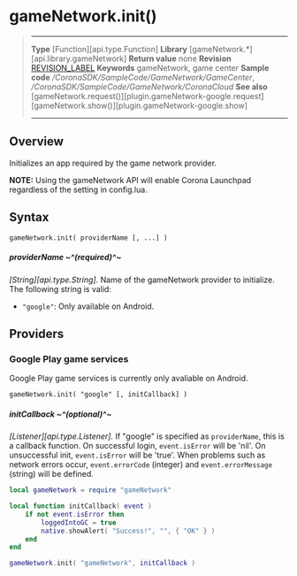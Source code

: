 
# gameNetwork.init()

> --------------------- ------------------------------------------------------------------------------------------
> __Type__              [Function][api.type.Function]
> __Library__           [gameNetwork.*][api.library.gameNetwork]
> __Return value__      none
> __Revision__          [REVISION_LABEL](REVISION_URL)
> __Keywords__          gameNetwork, game center
> __Sample code__       */CoronaSDK/SampleCode/GameNetwork/GameCenter*, */CoronaSDK/SampleCode/GameNetwork/CoronaCloud*
> __See also__          [gameNetwork.request()][plugin.gameNetwork-google.request]<br/>[gameNetwork.show()][plugin.gameNetwork-google.show]
> --------------------- ------------------------------------------------------------------------------------------


## Overview

Initializes an app required by the game network provider.

**NOTE:** Using the gameNetwork API will enable Corona Launchpad regardless of the setting in config.lua.

## Syntax

	gameNetwork.init( providerName [, ...] )
	
##### providerName ~^(required)^~
_[String][api.type.String]._ Name of the gameNetwork provider to initialize. The following string is valid:

* `"google"`: Only available on Android.

## Providers

### Google Play game services

Google Play game services is currently only avaliable on Android.

	gameNetwork.init( "google" [, initCallback] )

##### initCallback ~^(optional)^~
_[Listener][api.type.Listener]._ If "google" is specified as `providerName`, this is a callback function. On successful login, `event.isError` will be 'nil'. On unsuccessful init, `event.isError` will be 'true'. When problems such as network errors occur, `event.errorCode` (integer) and `event.errorMessage` (string) will be defined. 

`````lua
local gameNetwork = require "gameNetwork"

local function initCallback( event )
	if not event.isError then
		loggedIntoGC = true
        native.showAlert( "Success!", "", { "OK" } )
	end
end

gameNetwork.init( "gameNetwork", initCallback )
`````
